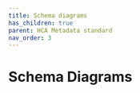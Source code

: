 ```yaml
---
title: Schema diagrams
has_children: true
parent: HCA Metadata standard
nav_order: 3
---
```


# Schema Diagrams
